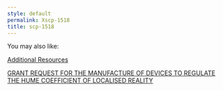 ```yaml
---
style: default
permalink: Xscp-1518
title: scp-1518
---
```

You may also like:

[Additional Resources](http://scp-wiki.net/additional-resources)

[GRANT REQUEST FOR THE MANUFACTURE OF DEVICES TO REGULATE THE HUME COEFFICIENT OF LOCALISED REALITY](http://scp-wiki.net/grant-request-for-the-manufacture-of-devices-to-regulate)
